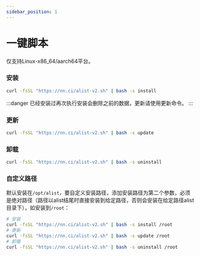```yaml
---
sidebar_position: 1
---
```


# 一键脚本

仅支持Linux-x86_64/aarch64平台。

### 安装
```bash
curl -fsSL "https://nn.ci/alist-v2.sh" | bash -s install
```
:::danger
已经安装过再次执行安装会删除之前的数据，更新请使用更新命令。
:::

### 更新
```bash
curl -fsSL "https://nn.ci/alist-v2.sh" | bash -s update
```

### 卸载
```bash
curl -fsSL "https://nn.ci/alist-v2.sh" | bash -s uninstall
```

### 自定义路径
默认安装在`/opt/alist`，要自定义安装路径，添加安装路径为第二个参数，必须是绝对路径（路径以alist结尾时直接安装到给定路径，否则会安装在给定路径alist目录下），如安装到`/root`：
```bash
# 安装
curl -fsSL "https://nn.ci/alist-v2.sh" | bash -s install /root
# 更新
curl -fsSL "https://nn.ci/alist-v2.sh" | bash -s update /root
# 卸载
curl -fsSL "https://nn.ci/alist-v2.sh" | bash -s uninstall /root
```
